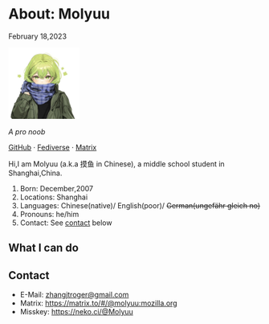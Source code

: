 <link href="main.css" rel="stylesheet">
<title> About: Molyuu</title>
<div class="title">
    <h1> About: Molyuu </h1>
    <p>February 18,2023</p>
    <img src="avatar.jpg" alt="Molyuu big face" width="142" height="142" />
    <p> </p>
    <i>A pro noob</i>
    <p>
        <a href="https://github.com/Molyuu">GitHub</a>
        ·
        <a href="https://neko.ci/@Molyuu">Fediverse</a>
        ·
        <a href="https://matrix.to/#/@molyuu:mozilla.org">Matrix</a>
    </p>

</div>
Hi,I am Molyuu (a.k.a 摸鱼 in Chinese), a middle school student in Shanghai,China.

1. Born: December,2007
2. Locations: Shanghai
3. Languages: Chinese(native)/ English(poor)/ ~~German(ungefähr gleich no)~~
4. Pronouns: he/him
5. Contact: See [contact](#5contact) below

## What I can do


## Contact

- E-Mail: zhangjtroger@gmail.com
- Matrix: https://matrix.to/#/@molyuu:mozilla.org
- Misskey: https://neko.ci/@Molyuu
